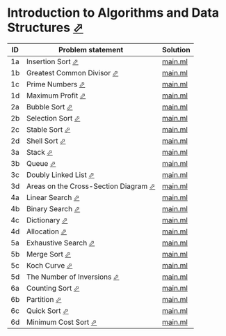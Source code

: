 # Introduction to Algorithms and Data Structures [⬀](https://judge.u-aizu.ac.jp/onlinejudge/finder.jsp?course=ALDS1)


| ID | Problem statement                                                                                           | Solution              |
|----|-------------------------------------------------------------------------------------------------------------|-----------------------|
| 1a | Insertion Sort [⬀](https://judge.u-aizu.ac.jp/onlinejudge/description.jsp?id=ALDS1_1_A)                     | [main.ml](1a/main.ml) |
| 1b | Greatest Common Divisor [⬀](https://judge.u-aizu.ac.jp/onlinejudge/description.jsp?id=ALDS1_1_B)            | [main.ml](1b/main.ml) |
| 1c | Prime Numbers [⬀](https://judge.u-aizu.ac.jp/onlinejudge/description.jsp?id=ALDS1_1_C)                      | [main.ml](1c/main.ml) |
| 1d | Maximum Profit [⬀](https://judge.u-aizu.ac.jp/onlinejudge/description.jsp?id=ALDS1_1_D)                     | [main.ml](1d/main.ml) |
| 2a | Bubble Sort [⬀](https://judge.u-aizu.ac.jp/onlinejudge/description.jsp?id=ALDS1_2_A)                        | [main.ml](2a/main.ml) |
| 2b | Selection Sort [⬀](https://judge.u-aizu.ac.jp/onlinejudge/description.jsp?id=ALDS1_2_B)                     | [main.ml](2b/main.ml) |
| 2c | Stable Sort [⬀](https://judge.u-aizu.ac.jp/onlinejudge/description.jsp?id=ALDS1_2_C)                        | [main.ml](2c/main.ml) |
| 2d | Shell Sort [⬀](https://judge.u-aizu.ac.jp/onlinejudge/description.jsp?id=ALDS1_2_D)                         | [main.ml](2d/main.ml) |
| 3a | Stack [⬀](https://judge.u-aizu.ac.jp/onlinejudge/description.jsp?id=ALDS1_3_A)                              | [main.ml](3a/main.ml) |
| 3b | Queue [⬀](https://judge.u-aizu.ac.jp/onlinejudge/description.jsp?id=ALDS1_3_B)                              | [main.ml](3b/main.ml) |
| 3c | Doubly Linked List [⬀](https://judge.u-aizu.ac.jp/onlinejudge/description.jsp?id=ALDS1_3_C)                 | [main.ml](3c/main.ml) |
| 3d | Areas on the Cross-Section Diagram [⬀](https://judge.u-aizu.ac.jp/onlinejudge/description.jsp?id=ALDS1_3_D) | [main.ml](3d/main.ml) |
| 4a | Linear Search [⬀](https://judge.u-aizu.ac.jp/onlinejudge/description.jsp?id=ALDS1_4_A)                      | [main.ml](4a/main.ml) |
| 4b | Binary Search [⬀](https://judge.u-aizu.ac.jp/onlinejudge/description.jsp?id=ALDS1_4_B)                      | [main.ml](4b/main.ml) |
| 4c | Dictionary [⬀](https://judge.u-aizu.ac.jp/onlinejudge/description.jsp?id=ALDS1_4_C)                         | [main.ml](4c/main.ml) |
| 4d | Allocation [⬀](https://judge.u-aizu.ac.jp/onlinejudge/description.jsp?id=ALDS1_4_D)                         | [main.ml](4d/main.ml) |
| 5a | Exhaustive Search [⬀](https://judge.u-aizu.ac.jp/onlinejudge/description.jsp?id=ALDS1_5_A)                  | [main.ml](5a/main.ml) |
| 5b | Merge Sort [⬀](https://judge.u-aizu.ac.jp/onlinejudge/description.jsp?id=ALDS1_5_B)                         | [main.ml](5b/main.ml) |
| 5c | Koch Curve [⬀](https://judge.u-aizu.ac.jp/onlinejudge/description.jsp?id=ALDS1_5_C)                         | [main.ml](5c/main.ml) |
| 5d | The Number of Inversions [⬀](https://judge.u-aizu.ac.jp/onlinejudge/description.jsp?id=ALDS1_5_D)           | [main.ml](5d/main.ml) |
| 6a | Counting Sort [⬀](https://judge.u-aizu.ac.jp/onlinejudge/description.jsp?id=ALDS1_6_A)                      | [main.ml](6a/main.ml) |
| 6b | Partition [⬀](https://judge.u-aizu.ac.jp/onlinejudge/description.jsp?id=ALDS1_6_B)                          | [main.ml](6b/main.ml) |
| 6c | Quick Sort [⬀](https://judge.u-aizu.ac.jp/onlinejudge/description.jsp?id=ALDS1_6_C)                         | [main.ml](6c/main.ml) |
| 6d | Minimum Cost Sort [⬀](https://judge.u-aizu.ac.jp/onlinejudge/description.jsp?id=ALDS1_6_D)                  | [main.ml](6d/main.ml) |

